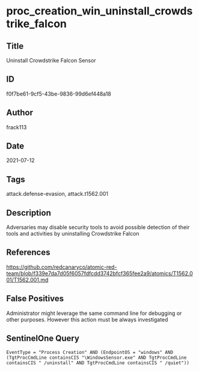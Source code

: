 # proc_creation_win_uninstall_crowdstrike_falcon

## Title
Uninstall Crowdstrike Falcon Sensor

## ID
f0f7be61-9cf5-43be-9836-99d6ef448a18

## Author
frack113

## Date
2021-07-12

## Tags
attack.defense-evasion, attack.t1562.001

## Description
Adversaries may disable security tools to avoid possible detection of their tools and activities by uninstalling Crowdstrike Falcon

## References
https://github.com/redcanaryco/atomic-red-team/blob/f339e7da7d05f6057fdfcdd3742bfcf365fee2a9/atomics/T1562.001/T1562.001.md

## False Positives
Administrator might leverage the same command line for debugging or other purposes. However this action must be always investigated

## SentinelOne Query
```
EventType = "Process Creation" AND (EndpointOS = "windows" AND (TgtProcCmdLine containsCIS "\WindowsSensor.exe" AND TgtProcCmdLine containsCIS " /uninstall" AND TgtProcCmdLine containsCIS " /quiet"))

```